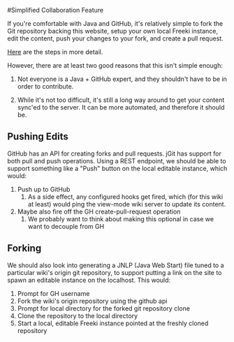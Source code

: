 <!-- Freeki metadata. Do not remove this section!
TITLE: Simplified Collaboration Feature
-->
#Simplified Collaboration Feature

If you're comfortable with Java and GitHub, it's relatively simple to fork the Git repository backing this website, setup your own local Freeki instance, edit the content, push your changes to your fork, and create a pull request. 

[Here][1] are the steps in more detail.

However, there are at least two good reasons that this isn't simple enough:

1. Not everyone is a Java + GitHub expert, and they shouldn't have to be in order to contribute.

2. While it's not too difficult, it's still a long way around to get your content sync'ed to the server. It can be more automated, and therefore it should be.

## Pushing Edits

GitHub has an API for creating forks and pull requests. jGit has support for both pull and push operations. Using a REST endpoint, we should be able to support something like a "Push" button on the local editable instance, which would:

1. Push up to GitHub
    1. As a side effect, any configured hooks get fired, which (for this wiki at least) would ping the view-mode wiki server to update its content.
2. Maybe also fire off the GH create-pull-request operation 
    1. We probably want to think about making this optional in case we want to decouple from GH

## Forking

We should also look into generating a JNLP (Java Web Start) file tuned to a particular wiki's origin git repository, to support putting a link on the site to spawn an editable instance on the localhost. This would:

1. Prompt for GH username
2. Fork the wiki's origin repository using the github api
3. Prompt for local directory for the forked git repository clone
4. Clone the repository to the local directory
5. Start a local, editable Freeki instance pointed at the freshly cloned repository


  [1]: /wiki/Projects/Freeki/Run%20Your%20Own%20Copy#